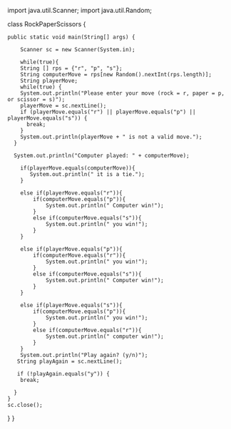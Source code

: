 



















import java.util.Scanner;
import java.util.Random;

class RockPaperScissors {

    public static void main(String[] args) {
    
        Scanner sc = new Scanner(System.in);
        
        while(true){
        String [] rps = {"r", "p", "s"};
        String computerMove = rps[new Random().nextInt(rps.length)];
        String playerMove;
        while(true) {
        System.out.println("Please enter your move (rock = r, paper = p, or scissor = s)");
        playerMove = sc.nextLine();
        if (playerMove.equals("r") || playerMove.equals("p") || playerMove.equals("s")) {
          break;
        }
        System.out.println(playerMove + " is not a valid move.");
      }
      
      System.out.println("Computer played: " + computerMove);
        
        if(playerMove.equals(computerMove)){
           System.out.println(" it is a tie."); 
        }
        
        else if(playerMove.equals("r")){
            if(computerMove.equals("p")){
                System.out.println(" Computer win!");
            }
            else if(computerMove.equals("s")){
                System.out.println(" you win!");
            }
        }
        
        else if(playerMove.equals("p")){
            if(computerMove.equals("r")){
                System.out.println(" you win!");
            }
            else if(computerMove.equals("s")){
                System.out.println(" Computer win!");
            }
        }
        
        else if(playerMove.equals("s")){
            if(computerMove.equals("p")){
                System.out.println(" you win!");
            }
            else if(computerMove.equals("r")){
                System.out.println(" computer win!");
            }
        }
        System.out.println("Play again? (y/n)");
       String playAgain = sc.nextLine();
      
       if (!playAgain.equals("y")) {
        break;
        
      }
    }
    sc.close();
}
}

